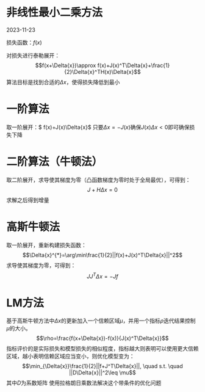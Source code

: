 # 非线性最小二乘方法 
2023-11-23

损失函数：$f(x)$

对损失进行泰勒展开：
$$f(x+\Delta{x})\approx f(x)+J(x)^T\Delta{x}+\frac{1}{2}\Delta{x}^TH(x)\Delta{x}$$
算法目标是找到合适的$\Delta{x}$，使得损失降低到最小
# 一阶算法
取一阶展开：$ f(x)+J(x)\Delta{x}$
只要$\Delta{x}=-J(x)$确保$J(x)\Delta{x}<0$即可确保损失下降

# 二阶算法（牛顿法）
取二阶展开，求导使其梯度为零（凸函数梯度为零时处于全局最优），可得到：
$$J+H\Delta{x}=0$$
求解之后得到增量

# 高斯牛顿法
取一阶展开，重新构建损失函数：
$$\Delta{x}^{*}=\arg\min\frac{1}{2}||f(x)+J(x)^T\Delta{x}||^2$$
求导使其梯度为零，可得到：
$$JJ^T\Delta{x}=-Jf$$

# LM方法
基于高斯牛顿方法中$\Delta{x}$的更新加入一个信赖区域$\mu$，并用一个指标$\rho$迭代结果控制$\mu$的大小。
$$\rho=\frac{f(x+\Delta{x})-f(x)}{J(x)^T\Delta{x}}$$
指标评价的是实际损失和模型损失的相似程度，指标越大则表明可以使用更大信赖区域，越小表明信赖区域应当变小，则优化模型变为：
$$\min_{\Delta{x}}\frac{1}{2}||f+J^T\Delta{x}||, \quad s.t. \quad ||D\Delta{x}||^2\leq \mu$$
其中$D$为系数矩阵
使用拉格朗日乘数法解决这个带条件的优化问题



